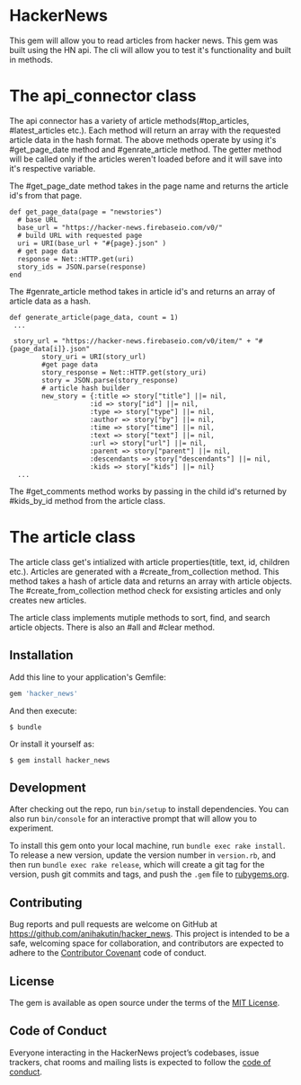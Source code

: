 # HackerNews

This gem will allow you to read articles from hacker news.
This gem was built using the HN api.
The cli will allow you to test it's functionality and built in methods.

# The api_connector class

The api connector has a variety of article methods(#top_articles, #latest_articles etc.).
Each method will return an array with the requested article data in the hash format.
The above methods operate by using it's #get_page_date method and #genrate_article method.
The getter method will be called only if the articles weren't loaded before and it will save into it's respective variable.

The #get_page_date method takes in the page name and returns the article id's from that page.
```
def get_page_data(page = "newstories")
  # base URL
  base_url = "https://hacker-news.firebaseio.com/v0/"
  # build URL with requested page
  uri = URI(base_url + "#{page}.json" )
  # get page data
  response = Net::HTTP.get(uri)
  story_ids = JSON.parse(response)
end
```

The #genrate_article method takes in article id's and returns an array of article data as a hash.
```
def generate_article(page_data, count = 1)
 ...

 story_url = "https://hacker-news.firebaseio.com/v0/item/" + "#{page_data[i]}.json"
        story_uri = URI(story_url)
        #get page data
        story_response = Net::HTTP.get(story_uri)
        story = JSON.parse(story_response)
        # article hash builder
        new_story = {:title => story["title"] ||= nil,
                    :id => story["id"] ||= nil,
                    :type => story["type"] ||= nil,
                    :author => story["by"] ||= nil,
                    :time => story["time"] ||= nil,
                    :text => story["text"] ||= nil,
                    :url => story["url"] ||= nil,
                    :parent => story["parent"] ||= nil,
                    :descendants => story["descendants"] ||= nil,
                    :kids => story["kids"] ||= nil}
  ...
```
The #get_comments method works by passing in the child id's returned by #kids_by_id method from the article class.

# The article class

The article class get's intialized with article properties(title, text, id, children etc.).
Articles are generated with a #create_from_collection method. This method takes a hash of article data and returns an array with article objects.
The #create_from_collection method check for exsisting articles and only creates new articles.

The article class implements mutiple methods to sort, find, and search article objects. There is also an #all and #clear method.

## Installation

Add this line to your application's Gemfile:

```ruby
gem 'hacker_news'
```

And then execute:

    $ bundle

Or install it yourself as:

    $ gem install hacker_news


## Development

After checking out the repo, run `bin/setup` to install dependencies. You can also run `bin/console` for an interactive prompt that will allow you to experiment.

To install this gem onto your local machine, run `bundle exec rake install`. To release a new version, update the version number in `version.rb`, and then run `bundle exec rake release`, which will create a git tag for the version, push git commits and tags, and push the `.gem` file to [rubygems.org](https://rubygems.org).

## Contributing

Bug reports and pull requests are welcome on GitHub at https://github.com/anihakutin/hacker_news. This project is intended to be a safe, welcoming space for collaboration, and contributors are expected to adhere to the [Contributor Covenant](http://contributor-covenant.org) code of conduct.

## License

The gem is available as open source under the terms of the [MIT License](https://opensource.org/licenses/MIT).

## Code of Conduct

Everyone interacting in the HackerNews project’s codebases, issue trackers, chat rooms and mailing lists is expected to follow the [code of conduct](https://github.com/anihakutin/hacker_news/blob/master/CODE_OF_CONDUCT.md).
